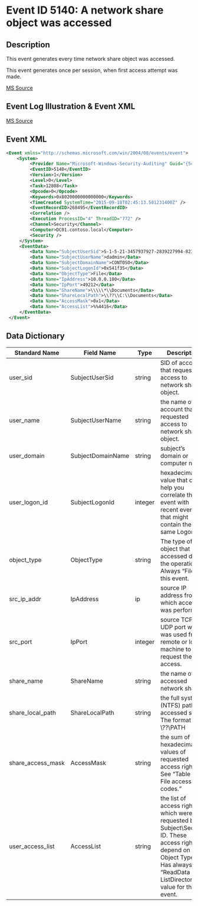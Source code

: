# Event ID 5140: A network share object was accessed

## Description

This event generates every time network share object was accessed.

This event generates once per session, when first access attempt was made.

[MS Source](https://github.com/MicrosoftDocs/windows-itpro-docs/blob/master/windows/security/threat-protection/auditing/event-5140.md)

## Event Log Illustration & Event XML

[MS Source](https://github.com/MicrosoftDocs/windows-itpro-docs/blob/master/windows/security/threat-protection/auditing/event-5140.md)

## Event XML
```xml
<Event xmlns="http://schemas.microsoft.com/win/2004/08/events/event">
    <System>
         <Provider Name="Microsoft-Windows-Security-Auditing" Guid="{54849625-5478-4994-A5BA-3E3B0328C30D}" /> 
         <EventID>5140</EventID> 
         <Version>1</Version> 
         <Level>0</Level> 
         <Task>12808</Task> 
         <Opcode>0</Opcode> 
         <Keywords>0x8020000000000000</Keywords> 
         <TimeCreated SystemTime="2015-09-18T02:45:13.581231400Z" /> 
         <EventRecordID>268495</EventRecordID> 
         <Correlation /> 
         <Execution ProcessID="4" ThreadID="772" /> 
         <Channel>Security</Channel> 
         <Computer>DC01.contoso.local</Computer> 
         <Security /> 
     </System>
     <EventData>
         <Data Name="SubjectUserSid">S-1-5-21-3457937927-2839227994-823803824-1104</Data> 
         <Data Name="SubjectUserName">dadmin</Data> 
         <Data Name="SubjectDomainName">CONTOSO</Data> 
         <Data Name="SubjectLogonId">0x541f35</Data> 
         <Data Name="ObjectType">File</Data> 
         <Data Name="IpAddress">10.0.0.100</Data> 
         <Data Name="IpPort">49212</Data> 
         <Data Name="ShareName">\\\\\*\\Documents</Data> 
         <Data Name="ShareLocalPath">\\??\\C:\\Documents</Data> 
         <Data Name="AccessMask">0x1</Data> 
         <Data Name="AccessList">%%4416</Data> 
     </EventData>
 </Event>
```

## Data Dictionary

|	Standard Name	| Field Name |	Type	|	Description	|	Sample Value	|
|	----------------	|	----------------	|	----------------	|	----------------	|	----------------	|
|	user_sid	|	SubjectUserSid	|	string	|	SID of account that requested access to network share object.	|	S-1-5-21-3457937927-2839227994-823803824-1104	|
|	user_name	|	SubjectUserName	|	string	|	the name of the account that requested access to network share object.	|	dadmin	|
|	user_domain	|	SubjectDomainName	|	string	|	subject’s domain or computer name	|	CONTOSO	|
|	user_logon_id	|	SubjectLogonId	|	integer	|	hexadecimal value that can help you correlate this event with recent events that might contain the same Logon ID	|	0x541f35	|
|	object_type	|	ObjectType	|	string	|	The type of an object that was accessed during the operation. Always “File” for this event.	|	File	|
|	src_ip_addr	|	IpAddress	|	ip	|	source IP address from which access was performed.	|	10.0.0.100	|
|	src_port	|	IpPort	|	integer	|	source TCP or UDP port which was used from remote or local machine to request the access.	|	49212	|
|	share_name	|	ShareName	|	string	|	the name of accessed network share.	|	\\\\\*\\Documents	|
|	share_local_path	|	ShareLocalPath	|	string	|	the full system (NTFS) path for accessed share. The format is: \\??\PATH	|	\\??\\C:\\Documents	|
|	share_access_mask	|	AccessMask	|	string	|	the sum of hexadecimal values of requested access rights. See “Table 13. File access codes.”	|	0x1	|
|	user_access_list	|	AccessList	|	string	|	the list of access rights which were requested by Subject\Security ID. These access rights depend on Object Type. Has always “ReadData (or ListDirectory)” value for this event.	|	%%4416	|